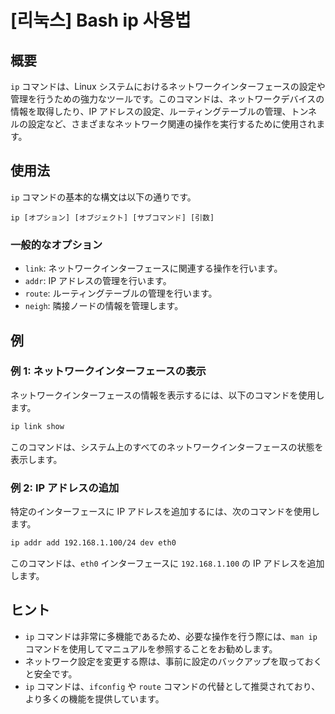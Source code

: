 # [리눅스] Bash ip 사용법

## 概要
`ip` コマンドは、Linux システムにおけるネットワークインターフェースの設定や管理を行うための強力なツールです。このコマンドは、ネットワークデバイスの情報を取得したり、IP アドレスの設定、ルーティングテーブルの管理、トンネルの設定など、さまざまなネットワーク関連の操作を実行するために使用されます。

## 使用法
`ip` コマンドの基本的な構文は以下の通りです。

```
ip [オプション] [オブジェクト] [サブコマンド] [引数]
```

### 一般的なオプション
- `link`: ネットワークインターフェースに関連する操作を行います。
- `addr`: IP アドレスの管理を行います。
- `route`: ルーティングテーブルの管理を行います。
- `neigh`: 隣接ノードの情報を管理します。

## 例
### 例 1: ネットワークインターフェースの表示
ネットワークインターフェースの情報を表示するには、以下のコマンドを使用します。

```bash
ip link show
```

このコマンドは、システム上のすべてのネットワークインターフェースの状態を表示します。

### 例 2: IP アドレスの追加
特定のインターフェースに IP アドレスを追加するには、次のコマンドを使用します。

```bash
ip addr add 192.168.1.100/24 dev eth0
```

このコマンドは、`eth0` インターフェースに `192.168.1.100` の IP アドレスを追加します。

## ヒント
- `ip` コマンドは非常に多機能であるため、必要な操作を行う際には、`man ip` コマンドを使用してマニュアルを参照することをお勧めします。
- ネットワーク設定を変更する際は、事前に設定のバックアップを取っておくと安全です。
- `ip` コマンドは、`ifconfig` や `route` コマンドの代替として推奨されており、より多くの機能を提供しています。